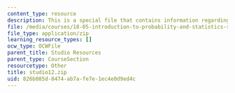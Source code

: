 ```yaml
---
content_type: resource
description: This is a special file that contains information regarding studio 12.
file: /media/courses/18-05-introduction-to-probability-and-statistics-spring-2014/826b085d8474ab7afe7e1ec4e0d9ed4c_studio12.zip
file_type: application/zip
learning_resource_types: []
ocw_type: OCWFile
parent_title: Studio Resources
parent_type: CourseSection
resourcetype: Other
title: studio12.zip
uid: 826b085d-8474-ab7a-fe7e-1ec4e0d9ed4c
---
```

